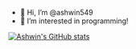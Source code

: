 - 👋 Hi, I’m @ashwin549
- 👀 I’m interested in programming!

<!---
ashwin549/ashwin549 is a ✨ special ✨ repository because its `README.md` (this file) appears on your GitHub profile.
You can click the Preview link to take a look at your changes.
--->

[![Ashwin's GitHub stats](https://github-readme-stats.vercel.app/api?username=ashwin549)](https://github.com/ashwin549/github-readme-stats)
